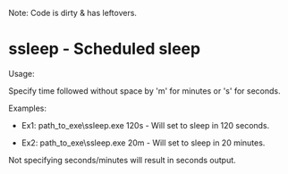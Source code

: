 Note: Code is dirty & has leftovers.

# ssleep - Scheduled sleep

Usage: 

Specify time followed without space by 'm' for minutes or 's' for seconds. 

Examples: 

- Ex1: path_to_exe\ssleep.exe 120s - Will set to sleep in 120 seconds.

- Ex2: path_to_exe\ssleep.exe 20m - Will set to sleep in 20 minutes. 

Not specifying seconds/minutes will result in seconds output.